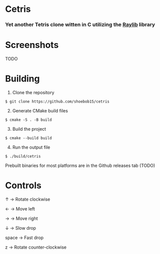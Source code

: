 # Cetris
### Yet another Tetris clone witten in C utilizing the [Raylib](https://github.com/raysan5/raylib) library

# Screenshots
TODO

# Building
1. Clone the repository

```$ git clone https://github.com/shoebob15/cetris```

2. Generate CMake build files

```$ cmake -S . -B build```

3. Build the project

```$ cmake --build build```

4. Run the output file

```$ ./build/cetris```

Prebuilt binaries for most platforms are in the Github releases tab (TODO)

# Controls
↑ -> Rotate clockwise

← -> Move left

→ -> Move right

↓ -> Slow drop

space -> Fast drop

z -> Rotate counter-clockwise

